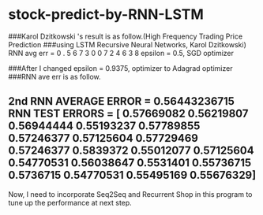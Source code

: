 # stock-predict-by-RNN-LSTM
###Karol Dzitkowski 's result is  as follow.(High Frequency Trading Price Prediction 
###using LSTM Recursive Neural Networks, Karol Dzitkowski)
RNN avg err = 0 . 5 6 7 3 0 0 7 2 4 6 3 8
epsilon = 0.5, SGD optimizer


###After I changed epsilon = 0.9375, optimizer to Adagrad optimizer
###RNN ave err is as follow. 


2nd RNN AVERAGE ERROR = 0.56443236715
RNN TEST ERRORS = [ 0.57669082  0.56219807  0.56944444  0.55193237  0.57789855  0.57246377
  0.57125604  0.57729469  0.57246377  0.5839372   0.55012077  0.57125604
  0.54770531  0.56038647  0.5531401   0.55736715  0.5736715   0.54770531
  0.55495169  0.55676329]
----------------------------------------------------------------------

Now, I need to incorporate Seq2Seq and Recurrent Shop in  this program to tune up the performance at next step.
